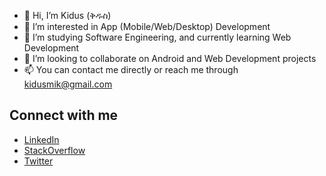 - 👋 Hi, I’m Kidus (ቅዱስ)
- 👀 I’m interested in App (Mobile/Web/Desktop) Development
- 🌱 I’m studying Software Engineering, and currently learning Web Development
- 💞️ I’m looking to collaborate on Android and Web Development projects
- 📫 You can contact me directly or reach me through kidusmik@gmail.com

## Connect with me

* [LinkedIn](https://www.linkedin.com/in/kidusmik)
* [StackOverflow](https://www.stackoverflow.com/users/10644546/kidus)
* [Twitter](https://www.twitter.com/Kidusmike)

<!---
kidusmik/kidusmik is a ✨ special ✨ repository because its `README.md` (this file) appears on your GitHub profile.
You can click the Preview link to take a look at your changes.
--->

